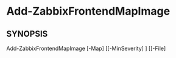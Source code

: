 ﻿---
external help file: PowerZabbix-help.xml
schema: 2.0.0
---

# Add-ZabbixFrontendMapImage

## SYNOPSIS <!--!= @#Synop !-->

Add-ZabbixFrontendMapImage [-Map] <Object> [[-MinSeverity] <Object>] [[-File] <Object>] [<CommonParameters>]


## SYNTAX <!--!= @#Syntax !-->

```
Add-ZabbixFrontendMapImage [-Map] <Object> [[-MinSeverity] <Object>] [[-File] <Object>] [<CommonParameters>]
```

## PARAMETERS <!--!= @#Params !-->

### -File

```yml
Parameter Set: (All)
Type: Object
Aliases: 
Accepted Values: 
Required: false
Position: 2
Default Value: 
Accept pipeline input: false
Accept wildcard characters: 
```

### -Map

```yml
Parameter Set: (All)
Type: Object
Aliases: 
Accepted Values: 
Required: true
Position: 0
Default Value: 
Accept pipeline input: true (ByValue)
Accept wildcard characters: 
```

### -MinSeverity

```yml
Parameter Set: (All)
Type: Object
Aliases: 
Accepted Values: 
Required: false
Position: 1
Default Value: 
Accept pipeline input: false
Accept wildcard characters: 
```


<!--**AiDocBlockStart**-->
_Automatically translated using PowershAI and AI. 
_
<!--**AiDocBlockEnd**-->
